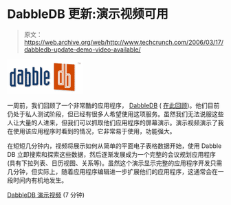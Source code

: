 # DabbleDB 更新:演示视频可用

> 原文：<https://web.archive.org/web/http://www.techcrunch.com/2006/03/17/dabbledb-update-demo-video-available/>

[![dabble](img/1f9a8c8d89987ec8e3bd74143a29d947.png)](https://web.archive.org/web/20160915232716/http://www.dabbledb.com/)

一周前，我们回顾了一个非常酷的应用程序， [DabbleDB](https://web.archive.org/web/20160915232716/http://www.dabbledb.com/) ( [在此回顾](https://web.archive.org/web/20160915232716/http://www.techcrunch.com/2006/03/11/dabbledb-online-app-building-for-everyone/))。他们目前仍处于私人测试阶段，但已经有很多人希望使用这项服务。虽然我们无法说服这些人让大量的人进来，但我们可以抓取他们应用程序的屏幕演示。演示视频演示了我在使用该应用程序时看到的情况，它非常易于使用，功能强大。

在短短几分钟内，视频将展示如何从简单的平面电子表格数据开始，使用 Dabble DB 立即搜索和探索这些数据，然后逐渐发展成为一个完整的会议规划应用程序(具有下拉列表、日历视图、关系等)。虽然这个演示显示完整的应用程序开发只需几分钟，但实际上，随着应用程序编辑进一步扩展他们的应用程序，这通常会在一段时间内有机地发生。

[DabbleDB 演示视频](https://web.archive.org/web/20160915232716/http://dabbledb.com/utr/) (7 分钟)